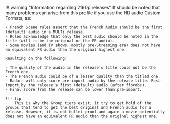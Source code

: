 !!! warning "Information regarding 2160p releases"
    It should be noted that many problems can arise from this profile if you use the HD audio Custom Formats, as:

    - French Scene rules assert that the French Audio should be the first (default) audio in a MULTi release.
    - Rules acknowledge that only the best audio should be noted in the title (will it be the original or the FR audio).
    - Some movies (and TV shows, mostly pre-Streaming era) does not have an equivalent FR audio than the original highest one.

    Resulting on the following:

    - The quality of the audio in the release's title could not be the French one.
    - The French audio could be of a lesser quality than the titled one.
    - Radarr will only score pre-import audio by the release title. Post-import by the release's first (default) audio (after ffprobe).
    - Final score from the release can be lower than pre-import.

    !!! tip
        This is why the Group tiers exist, it try to get hold of the groups that tend to get the best original and French audio for a release. However, it is not bullet proof and again a movie potentially does not have an equivalent FR audio than the original highest one.
